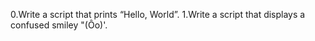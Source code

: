 0.Write a script that prints “Hello, World”.
1.Write a script that displays a confused smiley "(Ôo)'.

